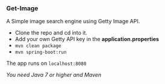 ### Get-Image

A Simple image search engine using Getty Image API.


- Clone the repo and cd into it.
- Add your own Getty API key in the **application.properties**
- ```mvn clean package```
- ```mvn spring-boot:run```

The app runs on ```localhost:8080```

*You need Java 7 or higher and Maven*